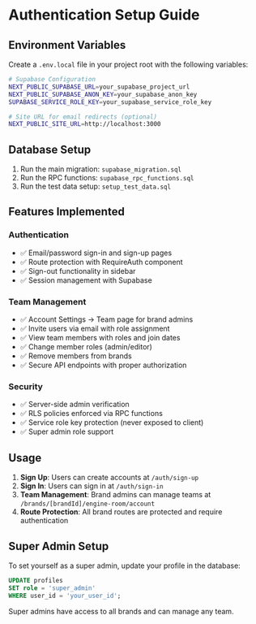 # Authentication Setup Guide

## Environment Variables

Create a `.env.local` file in your project root with the following variables:

```bash
# Supabase Configuration
NEXT_PUBLIC_SUPABASE_URL=your_supabase_project_url
NEXT_PUBLIC_SUPABASE_ANON_KEY=your_supabase_anon_key
SUPABASE_SERVICE_ROLE_KEY=your_supabase_service_role_key

# Site URL for email redirects (optional)
NEXT_PUBLIC_SITE_URL=http://localhost:3000
```

## Database Setup

1. Run the main migration: `supabase_migration.sql`
2. Run the RPC functions: `supabase_rpc_functions.sql`
3. Run the test data setup: `setup_test_data.sql`

## Features Implemented

### Authentication
- ✅ Email/password sign-in and sign-up pages
- ✅ Route protection with RequireAuth component
- ✅ Sign-out functionality in sidebar
- ✅ Session management with Supabase

### Team Management
- ✅ Account Settings → Team page for brand admins
- ✅ Invite users via email with role assignment
- ✅ View team members with roles and join dates
- ✅ Change member roles (admin/editor)
- ✅ Remove members from brands
- ✅ Secure API endpoints with proper authorization

### Security
- ✅ Server-side admin verification
- ✅ RLS policies enforced via RPC functions
- ✅ Service role key protection (never exposed to client)
- ✅ Super admin role support

## Usage

1. **Sign Up**: Users can create accounts at `/auth/sign-up`
2. **Sign In**: Users can sign in at `/auth/sign-in`
3. **Team Management**: Brand admins can manage teams at `/brands/[brandId]/engine-room/account`
4. **Route Protection**: All brand routes are protected and require authentication

## Super Admin Setup

To set yourself as a super admin, update your profile in the database:

```sql
UPDATE profiles 
SET role = 'super_admin' 
WHERE user_id = 'your_user_id';
```

Super admins have access to all brands and can manage any team.

